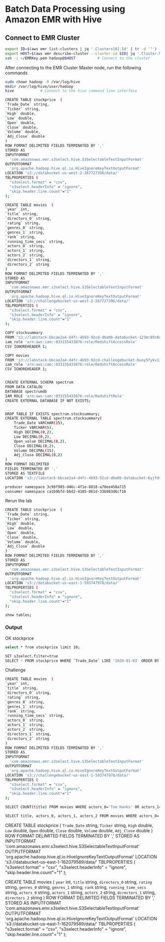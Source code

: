 # Batch Data Processing using Amazon EMR with Hive

## Connect to EMR Cluster

```bash
export ID=$(aws emr list-clusters | jq '.Clusters[0].Id' | tr -d '"')   # Get Cluster ID
export HOST=$(aws emr describe-cluster --cluster-id $ID| jq '.Cluster.MasterPublicDnsName' | tr -d '"')  # Use the cluster id to get the public dns of the cluster
ssh -i ~/EMRKey.pem hadoop@$HOST          # Connect to the cluster
```

After connecting to the EMR Cluster Master node, run the following commands

```bash
sudo chown hadoop -R /var/log/hive
mkdir /var/log/hive/user/hadoop
hive            # Connect to the hive command line interface
```



```bash
CREATE TABLE stockprice  (
`Trade_Date` string,
`Ticker` string,
`High` double,
`Low` double,
`Open` double,
`Close` double,
`Volume` double,
`Adj_Close` double 
)
ROW FORMAT DELIMITED FIELDS TERMINATED BY ','
STORED AS
INPUTFORMAT
  'com.amazonaws.emr.s3select.hive.S3SelectableTextInputFormat'
OUTPUTFORMAT
  'org.apache.hadoop.hive.ql.io.HiveIgnoreKeyTextOutputFormat'
LOCATION 's3://databucket-us-west-2-267727396/data/'
TBLPROPERTIES (
  "s3select.format" = "csv",
  "s3select.headerInfo" = "ignore",
  "skip.header.line.count"="1"
);
```

```bash
CREATE TABLE movies  (
`year` int,
`title` string,
`directors_0` string,
`rating` string,
`genres_0` string,
`genres_1` string,
`rank` string,
`running_time_secs` string,
`actors_0` string,
`actors_1` string,
`actors_2` string,
`directors_1` string,
`directors_2` string
)
ROW FORMAT DELIMITED FIELDS TERMINATED BY ','
STORED AS
INPUTFORMAT
  'com.amazonaws.emr.s3select.hive.S3SelectableTextInputFormat'
OUTPUTFORMAT
  'org.apache.hadoop.hive.ql.io.HiveIgnoreKeyTextOutputFormat'
LOCATION 's3://challengebucket-us-west-2-267727396/data/'
TBLPROPERTIES (
  "s3select.format" = "csv",
  "s3select.headerInfo" = "ignore",
  "skip.header.line.count"="1"
);
```

```bash
COPY stocksummary
FROM 's3://labstack-bbcae2a4-d4fc-4b93-92cd-d6a0b-databucket-123mr85n8urwu/data/stock_prices.csv'
iam_role 'arn:aws:iam::033155433876:role/RedshiftAccessRole' 
CSV IGNOREHEADER 1;

COPY movies
FROM 's3://labstack-bbcae2a4-d4fc-4b93-92cd-challengebucket-buoy5fykv131/data/movies.csv'
iam_role 'arn:aws:iam::033155433876:role/RedshiftAccessRole'  
CSV IGNOREHEADER 1;


CREATE EXTERNAL SCHEMA spectrum
FROM DATA CATALOG
DATABASE spectrumdb
IAM_ROLE 'arn:aws:iam::033155433876:role/RedshiftRole'
CREATE EXTERNAL DATABASE IF NOT EXISTS;


DROP TABLE IF EXISTS spectrum.stocksummary;
CREATE EXTERNAL TABLE spectrum.stocksummary(
    Trade_Date VARCHAR(15),
    Ticker VARCHAR(5),
    High DECIMAL(8,2),
    Low DECIMAL(8,2),
    Open_value DECIMAL(8,2),
    Close DECIMAL(8,2),
    Volume DECIMAL(15),
    Adj_Close DECIMAL(8,2)
)
ROW FORMAT DELIMITED
FIELDS TERMINATED BY ','
STORED AS TEXTFILE
LOCATION 's3://labstack-bbcae2a4-d4fc-4b93-92cd-d6a0b-databucket-6yjfdvsz7utc/data/';

producer namespace 3c98f985-d46c-4f1e-8818-a78ee450a715
consumer namespace ca1b9bfd-bbd2-4185-861d-33b983d6cf16
```

Rerun the lab

```bash
CREATE TABLE stockprice  (
`Trade_Date` string,
`Ticker` string,
`High` double,
`Low` double,
`Open` double,
`Close` double,
`Volume` double,
`Adj_Close` double 
)
ROW FORMAT DELIMITED FIELDS TERMINATED BY ','
STORED AS
INPUTFORMAT
  'com.amazonaws.emr.s3select.hive.S3SelectableTextInputFormat'
OUTPUTFORMAT
  'org.apache.hadoop.hive.ql.io.HiveIgnoreKeyTextOutputFormat'
LOCATION 's3://databucket-us-east-1-593747978/data/'
TBLPROPERTIES (
  "s3select.format" = "csv",
  "s3select.headerInfo" = "ignore",
  "skip.header.line.count"="1"
);
```

```bash
show tables;
```
### Output

OK
stockprice


```bash
select * from stockprice limit 10;
```

```bash
SET s3select.filter=true
SELECT * FROM stockprice WHERE `Trade_Date` LIKE '2020-01-03' ORDER BY `Ticker`;
```

Challenge 

```bash
CREATE TABLE movies  (
`year` int,
`title` string,
`directors_0` string,
`rating` string,
`genres_0` string,
`genres_1` string,
`rank` string,
`running_time_secs` string,
`actors_0` string,
`actors_1` string,
`actors_2` string,
`directors_1` string,
`directors_2` string
)
ROW FORMAT DELIMITED FIELDS TERMINATED BY ','
STORED AS
INPUTFORMAT
  'com.amazonaws.emr.s3select.hive.S3SelectableTextInputFormat'
OUTPUTFORMAT
  'org.apache.hadoop.hive.ql.io.HiveIgnoreKeyTextOutputFormat'
LOCATION 's3://challengebucket-us-east-1-593747978/data/'
TBLPROPERTIES (
  "s3select.format" = "csv",
  "s3select.headerInfo" = "ignore",
  "skip.header.line.count"="1"
);
```

```bash
SELECT COUNT(title) FROM movies WHERE actors_0='Tom Hanks' OR actors_1='Tom Hanks' OR actors_2='Tom Hanks';

SELECT title, actors_0, actors_1, actors_2 FROM movies WHERE actors_0='Tom Hanks' OR actors_1='Tom Hanks' OR actors_2='Tom Hanks';
```


CREATE TABLE stockprice  (
`Trade_Date` string,
`Ticker` string,
`High` double,
`Low` double,
`Open` double,
`Close` double,
`Volume` double,
`Adj_Close` double 
)
ROW FORMAT DELIMITED FIELDS TERMINATED BY ','
STORED AS
INPUTFORMAT
  'com.amazonaws.emr.s3select.hive.S3SelectableTextInputFormat'
OUTPUTFORMAT
  'org.apache.hadoop.hive.ql.io.HiveIgnoreKeyTextOutputFormat'
LOCATION 's3://databucket-us-east-1-162079589/data/'
TBLPROPERTIES (
  "s3select.format" = "csv",
  "s3select.headerInfo" = "ignore",
  "skip.header.line.count"="1"
);

CREATE TABLE movies  (
`year` int,
`title` string,
`directors_0` string,
`rating` string,
`genres_0` string,
`genres_1` string,
`rank` string,
`running_time_secs` string,
`actors_0` string,
`actors_1` string,
`actors_2` string,
`directors_1` string,
`directors_2` string
)
ROW FORMAT DELIMITED FIELDS TERMINATED BY ','
STORED AS
INPUTFORMAT
  'com.amazonaws.emr.s3select.hive.S3SelectableTextInputFormat'
OUTPUTFORMAT
  'org.apache.hadoop.hive.ql.io.HiveIgnoreKeyTextOutputFormat'
LOCATION 's3://databucket-us-east-1-162079589/data/'
TBLPROPERTIES (
  "s3select.format" = "csv",
  "s3select.headerInfo" = "ignore",
  "skip.header.line.count"="1"
);
